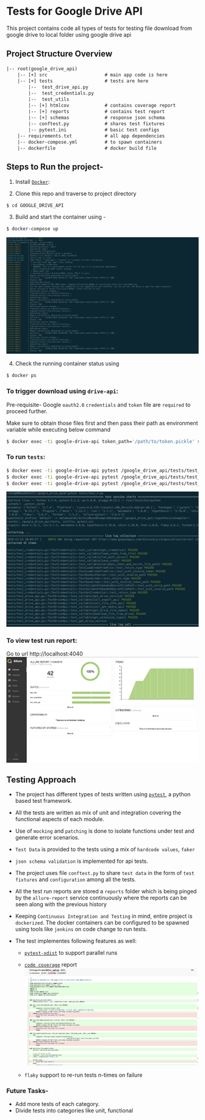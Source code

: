 # Tests for Google Drive API
This project contains code all types of tests for testing file download from google drive to local folder using google drive api

## Project Structure Overview
```
|-- root(google_drive_api)
    |-- [+] src                     # main app code is here
    |-- [+] tests                   # tests are here
        |--  test_drive_api.py
        |--  test_credentials.py
        |--  test_utils
        |-- [+] htmlcov             # contains coverage report
        |-- [+] reports             # contains test report
        |-- [+] schemas             # response json schema 
        |-- conftest.py             # shares test fixtures
        |-- pytest.ini              # basic test configs
    |-- requirements.txt            # all app dependencies
    |-- docker-compose.yml          # to spawn containers
    |-- dockerfile                  # docker build file
```
## Steps to Run the project-

1. Install [`Docker`](https://docs.docker.com/docker-for-mac/install/):

2. Clone this repo and traverse to project directory
```sh
$ cd GOOGLE_DRIVE_API
```

3. Build and start the container using -
```sh
$ docker-compose up
```
![](readme_images/docker_up.png)

4. Check the running container status using
```sh
$ docker ps
```
### To trigger download using `drive-api`:
Pre-requisite- Google `oauth2.0` `credentials` and `token` file are `required` to proceed further.

Make sure to obtain those files first and then pass their path as environment variable while executing below command

```sh
$ docker exec -ti google-drive-api token_path='/path/to/token.pickle' secret_path='/path/to/credentials.json' download_path='/path/to/download/folder/' python /google_drive_api/src/drive_api.py
```

### To run `tests`:
```sh
$ docker exec -ti google-drive-api pytest /google_drive_api/tests/test_utils.py
$ docker exec -ti google-drive-api pytest /google_drive_api/tests/test_drive_api.py
$ docker exec -ti google-drive-api pytest /google_drive_api/tests/test_credentials.py
```
![](readme_images/run_info.png)

### To view test run report:
Go to url http://localhost:4040
![](readme_images/report.png)


## Testing Approach
* The project has different types of tests written using [`pytest`](https://docs.pytest.org/en/latest/), a python based test framework.

* All the tests are written as mix of unit and integration covering the functional aspects of each module.

* Use of `mocking` and `patching` is done to isolate functions under test and generate error scenarios.

* `Test Data` is provided to the tests using a mix of `hardcode values`, `faker`

* `json schema validation` is implemented for api tests.

* The project uses file `conftest.py` to share `test data` in the form of `test fixtures` and `configuration` among all the tests.

* All the test run reports are stored a `reports` folder which is being pinged by the `allure-report` service continuously where the reports can be seen along with the previous history

* Keeping `Continuous Integration and Testing` in mind, entire project is `dockerized`. The docker containers can be configured to be spawned using tools like `jenkins` on code change to run tests.

* The test implementes following features as well:

    * [`pytest-xdist`](https://pypi.org/project/pytest-xdist/) to support parallel runs
    * [`code coverage`](https://pypi.org/project/pytest-cov/) report
    ![](readme_images/coverage.png)

    * `flaky` support to re-run tests n-times on failure

### Future Tasks-

* Add more tests of each category.
* Divide tests into categories like unit, functional
